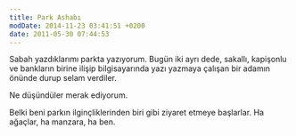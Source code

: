 ```yaml
---
title: Park Ashabı
modDate: 2014-11-23 03:41:51 +0200
date: 2011-05-30 07:44:53
---
```


Sabah yazdıklarımı parkta yazıyorum. Bugün iki ayrı dede, sakallı,
kapişonlu ve bankların birine ilişip bilgisayarında yazı yazmaya çalışan
bir adamın önünde durup selam verdiler.

Ne düşündüler merak ediyorum.

Belki beni parkın ilginçliklerinden biri gibi ziyaret etmeye başlarlar.
Ha ağaçlar, ha manzara, ha ben.

